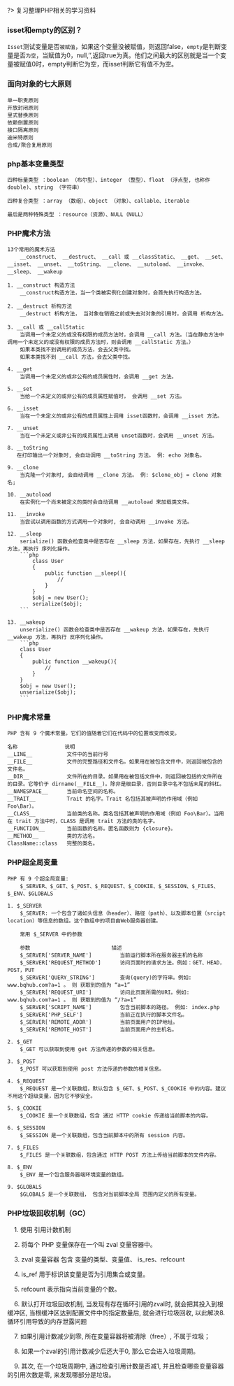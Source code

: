 ?> 复习整理PHP相关的学习资料


### isset和empty的区别？

`Isset`测试变量是否`被赋值`，如果这个变量没被赋值，则返回false，`empty`是判断变量是否`为空`，当赋值为0，null,’’,返回true为真。他们之间最大的区别就是当一个变量被赋值0时，empty判断它为空，而isset判断它有值不为空。

### 面向对象的七大原则
    单一职责原则
    开放封闭原则
    里式替换原则
    依赖倒置原则
    接口隔离原则
    迪米特原则
    合成/聚合复用原则

### php基本变量类型
    四种标量类型 ：boolean （布尔型）、integer （整型）、float （浮点型, 也称作 double)、string （字符串）

    四种复合类型 ：array （数组）、object （对象）、callable、iterable

    最后是两种特殊类型 ：resource（资源）、NULL（NULL）

### PHP魔术方法
    13个常用的魔术方法
        __construct、 __destruct、 __call 或 __classStatic、 __get、 __set、 __isset、 __unset、 __toString、 __clone、 __sutoload、 __invoke、 __sleep、 __wakeup

    1. __construct 构造方法
        __construct构造方法，当一个类被实例化创建对象时，会首先执行构造方法。
    
    2. __destruct 析构方法
        __destruct 析构方法， 当对象在销毁之前或失去对对象的引用时，会调用 析构方法。
    
    3. __call 或 __callStatic
        当调用一个未定义的或没有权限的成员方法时，会调用 __call 方法。（当在静态方法中调用一个未定义的或没有权限的成员方法时，则会调用 __callStatic 方法。）
        如果本类找不到调用的成员方法，会去父类中找。
        如果本类找不到 __call 方法，会去父类中找。
    
    4. __get
        当调用一个未定义的或非公有的成员属性时，会调用 __get 方法。

    5. __set
        当给一个未定义的或非公有的成员属性赋值时， 会调用 __set 方法。

    6. __isset
        当在一个未定义的或非公有的成员属性上调用 isset函数时，会调用 __isset 方法。

    7. __unset
        当在一个未定义或非公有的成员属性上调用 unset函数时，会调用 __unset 方法。

    8. __toString
       在打印输出一个对象时, 会自动调用 __toString 方法。 例: echo 对象名。
    
    9. __clone
        当克隆一个对象时, 会自动调用 __clone 方法。 例: $clone_obj = clone 对象名;
    
    10. __autoload
        在实例化一个尚未被定义的类时会自动调用 __autoload 来加载类文件。

    11. __invoke
        当尝试以调用函数的方式调用一个对象时, 会自动调用 __invoke 方法。

    12. __sleep
        serialize() 函数会检查类中是否存在 __sleep 方法，如果存在，先执行 __sleep 方法，再执行 序列化操作。
        ```php
            class User
            {
                public function __sleep(){
                    // 
                }
            }
            $obj = new User();
            serialize($obj);
        ```
    
    13. __wakeup
        unserialize() 函数会检查类中是否存在 __wakeup 方法，如果存在，先执行 __wakeup 方法，再执行 反序列化操作。
        ```php
        class User
        {
            public function __wakeup(){
                // 
            }
        }
        $obj = new User();
        unserialize($obj);
        ```

### PHP魔术常量
    PHP 含有 9 个魔术常量。它们的值随着它们在代码中的位置改变而改变。

    名称               说明
    __LINE__           文件中的当前行号
    __FILE__           文件的完整路径和文件名。如果用在被包含文件中，则返回被包含的文件名。
    __DIR__            文件所在的目录。如果用在被包括文件中，则返回被包括的文件所在的目录。它等价于 dirname(__FILE__)。除非是根目录，否则目录中名不包括末尾的斜杠。
    __NAMESPACE__      当前命名空间的名称。
    __TRAIT__          Trait 的名字。Trait 名包括其被声明的作用域（例如 Foo\Bar）。
    __CLASS__          当前类的名称。类名包括其被声明的作用域（例如 Foo\Bar）。当用在 trait 方法中时，CLASS 是调用 trait 方法的类的名字。
    __FUNCTION__       当前函数的名称。匿名函数则为 {closure}。
    __METHOD__         类的方法名。
    ClassName::class   完整的类名。

### PHP超全局变量
    PHP 有 9 个超全局变量:
        $_SERVER、$_GET、$_POST、$_REQUEST、$_COOKIE、$_SESSION、$_FILES、$_ENV、$GLOBALS
    
    1. $_SERVER
        $_SERVER: 一个包含了诸如头信息（header）、路径（path）、以及脚本位置（srcipt location）等信息的数组。这个数组中的项目由Web服务器创建。

        常用 $_SERVER 中的参数

        参数	                        描述
        $_SERVER['SERVER_NAME']         当前运行脚本所在服务器主机的名称
        $_SERVER['REQUEST_METHOD']      访问页面时的请求方法。例如：GET、HEAD，POST，PUT
        $_SERVER['QUERY_STRING']	    查询(query)的字符串。例如: www.bqhub.com?a=1 。 则 获取到的值为 “a=1”
        $_SERVER['REQUEST_URI']         访问此页面所需的URI。例如: www.bqhub.com?a=1 。 则 获取到的值为 “/?a=1”
        $_SERVER['SCRIPT_NAME']         包含当前脚本的路径。 例如: index.php
        $_SERVER['PHP_SELF']            当前正在执行的脚本文件名。
        $_SERVER['REMOTE_ADDR']         当前页面用户的IP地址。
        $_SERVER['REMOTE_HOST']         当前页面用户的主机名。

    2. $_GET
        $_GET 可以获取到使用 get 方法传递的参数的相关信息。

    3. $_POST
        $_POST 可以获取到使用 post 方法传递的参数的相关信息。

    4. $_REQUEST
        $_REQUEST 是一个关联数组，默认包含 $_GET、$_POST、$_COOKIE 中的内容。建议不用这个超级变量，因为它不够安全。

    5. $_COOKIE
        $_COOKIE 是一个关联数组，包含 通过 HTTP cookie 传递给当前脚本的内容。

    6. $_SESSION
        $_SESSION 是一个关联数组，包含当前脚本中的所有 session 内容。

    7. $_FILES
        $_FILES 是一个关联数组，包含通过 HTTP POST 方法上传给当前脚本的文件内容。

    8. $_ENV
        $_ENV 是一个包含服务器端环境变量的数组。

    9. $GLOBALS
        $GLOBALS 是一个关联数组， 包含对当前脚本全局 范围内定义的所有变量。


### PHP垃圾回收机制（GC）
    1. 使用 引用计数机制

    2. 将每个 PHP 变量保存在一个叫 zval 变量容器中。

    3. zval 变量容器 包含 变量的类型、变量值、 is_res、refcount

    4. is_ref 用于标识该变量是否为引用集合或变量。

    5. refcount 表示指向当前变量的个数。

    6. 默认打开垃圾回收机制, 当发现有存在循环引用的zval时, 就会把其投入到根缓冲区, 当根缓冲区达到配置文件中的指定数量后, 就会进行垃圾回收, 以此解决8. 循环引用导致的内存泄露问题

    7. 如果引用计数减少到零, 所在变量容器将被清除（free）, 不属于垃圾；

    8. 如果一个zval的引用计数减少后还大于0, 那么它会进入垃圾周期。

    9. 其次, 在一个垃圾周期中, 通过检查引用计数是否减1, 并且检查哪些变量容器的引用次数是零, 来发现哪部分是垃圾。
